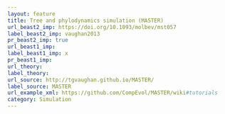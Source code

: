 ```yaml
---
layout: feature
title: Tree and phylodynamics simulation (MASTER)
url_beast2_imp: https://doi.org/10.1093/molbev/mst057
label_beast2_imp: vaughan2013
pr_beast2_imp: true
url_beast1_imp: 
label_beast1_imp: x
pr_beast1_imp: 
url_theory: 
label_theory: 
url_source: http://tgvaughan.github.io/MASTER/
label_source: MASTER
url_example_xml: https://github.com/CompEvol/MASTER/wiki#tutorials
category: Simulation
---
```

